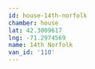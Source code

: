 ```yaml
---
id: house-14th-norfolk
chamber: house
lat: 42.3009617
lng: -71.2974569
name: 14th Norfolk
van_id: '110'
---
```

